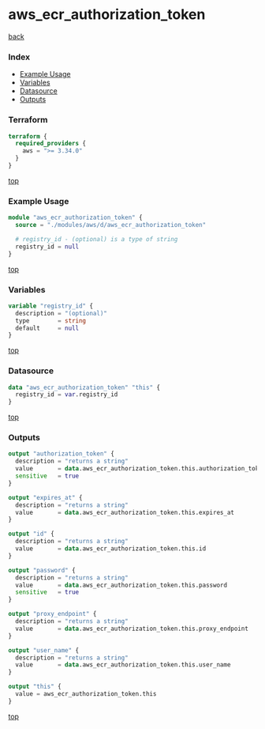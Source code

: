 # aws_ecr_authorization_token

[back](../aws.md)

### Index

- [Example Usage](#example-usage)
- [Variables](#variables)
- [Datasource](#datasource)
- [Outputs](#outputs)

### Terraform

```terraform
terraform {
  required_providers {
    aws = ">= 3.34.0"
  }
}
```

[top](#index)

### Example Usage

```terraform
module "aws_ecr_authorization_token" {
  source = "./modules/aws/d/aws_ecr_authorization_token"

  # registry_id - (optional) is a type of string
  registry_id = null
}
```

[top](#index)

### Variables

```terraform
variable "registry_id" {
  description = "(optional)"
  type        = string
  default     = null
}
```

[top](#index)

### Datasource

```terraform
data "aws_ecr_authorization_token" "this" {
  registry_id = var.registry_id
}
```

[top](#index)

### Outputs

```terraform
output "authorization_token" {
  description = "returns a string"
  value       = data.aws_ecr_authorization_token.this.authorization_token
  sensitive   = true
}

output "expires_at" {
  description = "returns a string"
  value       = data.aws_ecr_authorization_token.this.expires_at
}

output "id" {
  description = "returns a string"
  value       = data.aws_ecr_authorization_token.this.id
}

output "password" {
  description = "returns a string"
  value       = data.aws_ecr_authorization_token.this.password
  sensitive   = true
}

output "proxy_endpoint" {
  description = "returns a string"
  value       = data.aws_ecr_authorization_token.this.proxy_endpoint
}

output "user_name" {
  description = "returns a string"
  value       = data.aws_ecr_authorization_token.this.user_name
}

output "this" {
  value = aws_ecr_authorization_token.this
}
```

[top](#index)